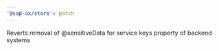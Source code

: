 ```yaml
---
'@sap-ux/store': patch
---
```


Reverts removal of @sensitiveData for service keys property of backend systems
